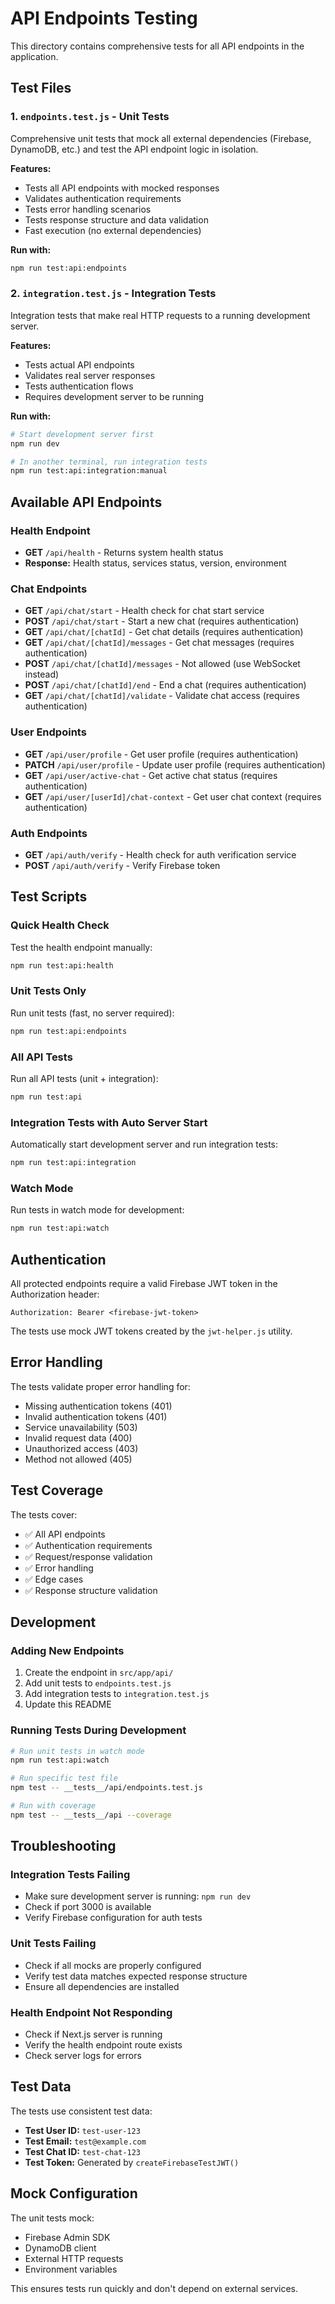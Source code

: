 # API Endpoints Testing

This directory contains comprehensive tests for all API endpoints in the application.

## Test Files

### 1. `endpoints.test.js` - Unit Tests
Comprehensive unit tests that mock all external dependencies (Firebase, DynamoDB, etc.) and test the API endpoint logic in isolation.

**Features:**
- Tests all API endpoints with mocked responses
- Validates authentication requirements
- Tests error handling scenarios
- Tests response structure and data validation
- Fast execution (no external dependencies)

**Run with:**
```bash
npm run test:api:endpoints
```

### 2. `integration.test.js` - Integration Tests
Integration tests that make real HTTP requests to a running development server.

**Features:**
- Tests actual API endpoints
- Validates real server responses
- Tests authentication flows
- Requires development server to be running

**Run with:**
```bash
# Start development server first
npm run dev

# In another terminal, run integration tests
npm run test:api:integration:manual
```

## Available API Endpoints

### Health Endpoint
- **GET** `/api/health` - Returns system health status
- **Response:** Health status, services status, version, environment

### Chat Endpoints
- **GET** `/api/chat/start` - Health check for chat start service
- **POST** `/api/chat/start` - Start a new chat (requires authentication)
- **GET** `/api/chat/[chatId]` - Get chat details (requires authentication)
- **GET** `/api/chat/[chatId]/messages` - Get chat messages (requires authentication)
- **POST** `/api/chat/[chatId]/messages` - Not allowed (use WebSocket instead)
- **POST** `/api/chat/[chatId]/end` - End a chat (requires authentication)
- **GET** `/api/chat/[chatId]/validate` - Validate chat access (requires authentication)

### User Endpoints
- **GET** `/api/user/profile` - Get user profile (requires authentication)
- **PATCH** `/api/user/profile` - Update user profile (requires authentication)
- **GET** `/api/user/active-chat` - Get active chat status (requires authentication)
- **GET** `/api/user/[userId]/chat-context` - Get user chat context (requires authentication)

### Auth Endpoints
- **GET** `/api/auth/verify` - Health check for auth verification service
- **POST** `/api/auth/verify` - Verify Firebase token

## Test Scripts

### Quick Health Check
Test the health endpoint manually:
```bash
npm run test:api:health
```

### Unit Tests Only
Run unit tests (fast, no server required):
```bash
npm run test:api:endpoints
```

### All API Tests
Run all API tests (unit + integration):
```bash
npm run test:api
```

### Integration Tests with Auto Server Start
Automatically start development server and run integration tests:
```bash
npm run test:api:integration
```

### Watch Mode
Run tests in watch mode for development:
```bash
npm run test:api:watch
```

## Authentication

All protected endpoints require a valid Firebase JWT token in the Authorization header:
```
Authorization: Bearer <firebase-jwt-token>
```

The tests use mock JWT tokens created by the `jwt-helper.js` utility.

## Error Handling

The tests validate proper error handling for:
- Missing authentication tokens (401)
- Invalid authentication tokens (401)
- Service unavailability (503)
- Invalid request data (400)
- Unauthorized access (403)
- Method not allowed (405)

## Test Coverage

The tests cover:
- ✅ All API endpoints
- ✅ Authentication requirements
- ✅ Request/response validation
- ✅ Error handling
- ✅ Edge cases
- ✅ Response structure validation

## Development

### Adding New Endpoints
1. Create the endpoint in `src/app/api/`
2. Add unit tests to `endpoints.test.js`
3. Add integration tests to `integration.test.js`
4. Update this README

### Running Tests During Development
```bash
# Run unit tests in watch mode
npm run test:api:watch

# Run specific test file
npm test -- __tests__/api/endpoints.test.js

# Run with coverage
npm test -- __tests__/api --coverage
```

## Troubleshooting

### Integration Tests Failing
- Make sure development server is running: `npm run dev`
- Check if port 3000 is available
- Verify Firebase configuration for auth tests

### Unit Tests Failing
- Check if all mocks are properly configured
- Verify test data matches expected response structure
- Ensure all dependencies are installed

### Health Endpoint Not Responding
- Check if Next.js server is running
- Verify the health endpoint route exists
- Check server logs for errors

## Test Data

The tests use consistent test data:
- **Test User ID:** `test-user-123`
- **Test Email:** `test@example.com`
- **Test Chat ID:** `test-chat-123`
- **Test Token:** Generated by `createFirebaseTestJWT()`

## Mock Configuration

The unit tests mock:
- Firebase Admin SDK
- DynamoDB client
- External HTTP requests
- Environment variables

This ensures tests run quickly and don't depend on external services. 